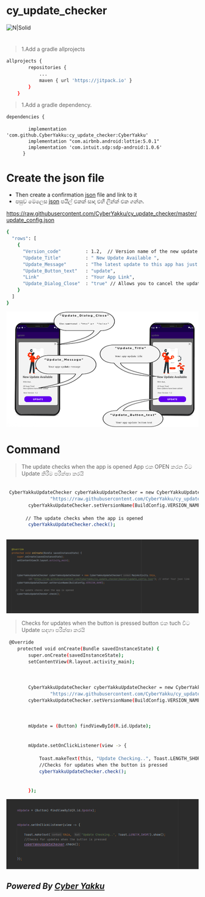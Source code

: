 # cy_update_checker

![N|Solid](https://cyberyakku.com/wp-content/uploads/2021/11/unnamed-file.png)

#


> 1.Add a gradle allprojects
```sh
allprojects {
		repositories {
			...
			maven { url 'https://jitpack.io' }
		}
	}


```

> 1.Add a gradle dependency.


	dependencies {
	
			implementation 'com.github.CyberYakku:cy_update_checker:CyberYakku'
			implementation "com.airbnb.android:lottie:5.0.1"
			implementation 'com.intuit.sdp:sdp-android:1.0.6'
	      }

# Create the json file

- Then create a confirmation [json](https://raw.githubusercontent.com/CyberYakku/cy_update_checker/master/update_config.json) file and link to it
- පසුව මෙලෙස [json](https://raw.githubusercontent.com/CyberYakku/cy_update_checker/master/update_config.json) පයිල් එකක් සාදා එහි ලින්ක් එක ගන්න.



https://raw.githubusercontent.com/CyberYakku/cy_update_checker/master/update_config.json



```sh
{
  "rows": [
    {
      "Version_code"         : 1.2,  // Version name of the new update
      "Update_Title"         : " New Update Available ",
      "Update_Message"       : "The latest update to this app has just been released",
      "Update_Button_text"   : "update",
      "Link"                 : "Your App Link",
      "Update_Dialog_Close"  : "true" // Allows you to cancel the update dialog
    }
  ]
}

```

![N|Solid](https://raw.githubusercontent.com/CyberYakku/cy_update_checker/master/2.png)



# Command

> The update checks when the app is opened
> App එක OPEN කරන විට Update කිරීම පරීක්ෂා කරයි
```sh

 CyberYakkuUpdateChecker cyberYakkuUpdateChecker = new CyberYakkuUpdateChecker(MainActivity.this,
                "https://raw.githubusercontent.com/CyberYakku/cy_update_checker/master/update_config.json"); // enter Your json link
        cyberYakkuUpdateChecker.setVersionName(BuildConfig.VERSION_NAME);

       // The update checks when the app is opened
        cyberYakkuUpdateChecker.check();
	
```
![N|Solid](https://raw.githubusercontent.com/CyberYakku/cy_update_checker/master/1.png)


> Checks for updates when the button is pressed
> button එක tuch විට Update සඳහා පරීක්ෂා කරයි

```sh
 @Override
    protected void onCreate(Bundle savedInstanceState) {
        super.onCreate(savedInstanceState);
        setContentView(R.layout.activity_main);



        CyberYakkuUpdateChecker cyberYakkuUpdateChecker = new CyberYakkuUpdateChecker(MainActivity.this,
                "https://raw.githubusercontent.com/CyberYakku/cy_update_checker/master/update_config.json"); // enter Your json link
        cyberYakkuUpdateChecker.setVersionName(BuildConfig.VERSION_NAME);



        mUpdate = (Button) findViewById(R.id.Update);


        mUpdate.setOnClickListener(view -> {

            Toast.makeText(this, "Update Checking..", Toast.LENGTH_SHORT).show();
            //Checks for updates when the button is pressed
            cyberYakkuUpdateChecker.check();


        });

```
![N|Solid](https://raw.githubusercontent.com/CyberYakku/cy_update_checker/master/3.png)



## _Powered By [Cyber Yakku](https://cyberyakku.com/)_

